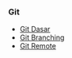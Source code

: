 ### Git
- [Git Dasar](https://github.com/rahmatirvan16/Git-Dasar)
- [Git Branching](https://github.com/rahmatirvan16/Git-Branching)
- [Git Remote](https://github.com/rahmatirvan16/Git-Remote)
